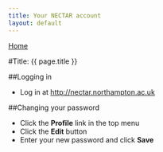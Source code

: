 ```yaml
---
title: Your NECTAR account
layout: default
---
```


[Home](index.html)

#Title: {{ page.title }}

##Logging in
- Log in at <http://nectar.northampton.ac.uk>

##Changing your password
- Click the **Profile** link in the top menu
- Click the **Edit** button
- Enter your new password and click **Save**
